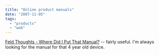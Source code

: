 ```yaml
---
title: "Online product manuals"
date: "2007-11-05"
tags: 
  - "products"
  - "web"
---
```


[Feld Thoughts - Where Did I Put That Manual?](http://www.feld.com/blog/archives/2007/10/where_did_i_put.html "Feld Thoughts - Where Did I Put That Manual?") -- fairly useful. I'm always looking for the manual for that 4 year old device.
